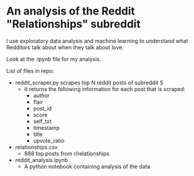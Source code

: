 # An analysis of the Reddit "Relationships" subreddit

I use exploratory data analysis and machine learning to understand what Redditors talk about when they talk about love. 

Look at the .ipynb file for my analysis. 

List of files in repo:
* reddit_scraper.py scrapes top N reddit posts of subreddit S
  * It returns the following information for each post that is scraped:
	 * author 
	 * flair 
	 * post_id 
	 * score 
	 * self_txt 
	 * timestamp 
	 * title 
	 * upvote_ratio
 * relationships.csv
 	*  888 top posts from r/relationships
 * reddit_analysis.ipynb
 	* A python notebook containing analysis of the data
